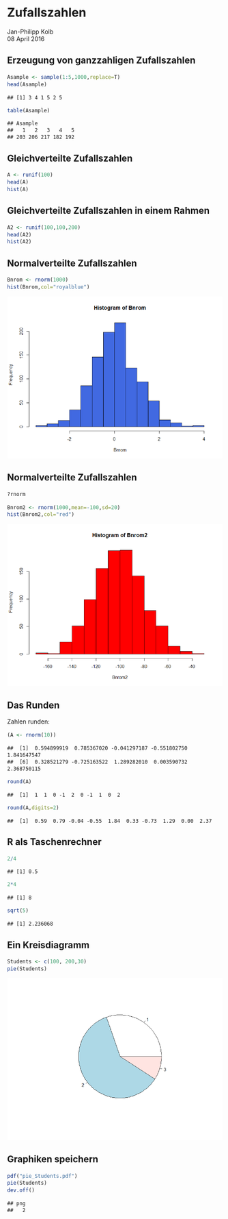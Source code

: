 # Zufallszahlen
Jan-Philipp Kolb  
08 April 2016  




## Erzeugung von ganzzahligen Zufallszahlen


```r
Asample <- sample(1:5,1000,replace=T)
head(Asample)
```

```
## [1] 3 4 1 5 2 5
```

```r
table(Asample)
```

```
## Asample
##   1   2   3   4   5 
## 203 206 217 182 192
```

## Gleichverteilte Zufallszahlen


```r
A <- runif(100)
head(A)
hist(A)
```

## Gleichverteilte Zufallszahlen in einem Rahmen


```r
A2 <- runif(100,100,200)
head(A2)
hist(A2)
```

## Normalverteilte Zufallszahlen


```r
Bnrom <- rnorm(1000)
hist(Bnrom,col="royalblue")
```

![](Zufallszahlen_files/figure-slidy/unnamed-chunk-4-1.png)<!-- -->

## Normalverteilte Zufallszahlen


```r
?rnorm
```



```r
Bnrom2 <- rnorm(1000,mean=-100,sd=20)
hist(Bnrom2,col="red")
```

![](Zufallszahlen_files/figure-slidy/unnamed-chunk-6-1.png)<!-- -->

## Das Runden

Zahlen runden:


```r
(A <- rnorm(10))
```

```
##  [1]  0.594899919  0.785367020 -0.041297187 -0.551802750  1.841647547
##  [6]  0.328521279 -0.725163522  1.289282010  0.003590732  2.368750115
```


```r
round(A)
```

```
##  [1]  1  1  0 -1  2  0 -1  1  0  2
```


```r
round(A,digits=2)
```

```
##  [1]  0.59  0.79 -0.04 -0.55  1.84  0.33 -0.73  1.29  0.00  2.37
```

## R als Taschenrechner


```r
2/4
```

```
## [1] 0.5
```


```r
2*4
```

```
## [1] 8
```


```r
sqrt(5)
```

```
## [1] 2.236068
```

## Ein Kreisdiagramm


```r
Students <- c(100, 200,30)
pie(Students)
```

![](Zufallszahlen_files/figure-slidy/unnamed-chunk-13-1.png)<!-- -->

## Graphiken speichern


```r
pdf("pie_Students.pdf")
pie(Students)
dev.off()
```

```
## png 
##   2
```
